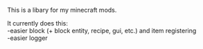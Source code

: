 This is a libary for my minecraft mods.

It currently does this:  
-easier block (+ block entity, recipe, gui, etc.) and item registering  
-easier logger  
